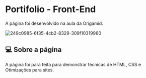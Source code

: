 # Portifolio - Front-End
A página foi desenvolvido na aula da Origamid.

![249c0985-6f35-4cb2-8329-309f10319960](https://github.com/user-attachments/assets/1bbd4189-9195-4974-9bd6-0e5410a9b4ea)

## 💻 Sobre a página
A página foi para feita para demonstrar técnicas de HTML, CSS e Otimizações para sites.
